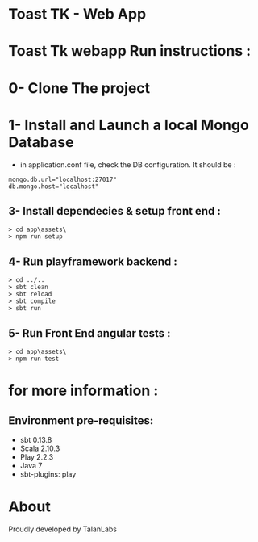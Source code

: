 Toast TK - Web App 
=======

# Toast Tk webapp Run instructions :

# 0- Clone The project
# 1- Install and Launch a local Mongo Database
* in application.conf file, check the DB configuration. It should be :

```
mongo.db.url="localhost:27017"
db.mongo.host="localhost"
```

## 3- Install dependecies & setup front end : 

```
> cd app\assets\
> npm run setup
```

## 4- Run playframework backend : 

```
> cd ../..
> sbt clean 
> sbt reload 
> sbt compile 
> sbt run
```

## 5- Run Front End angular tests :

```
> cd app\assets\
> npm run test
```


# for more information :

## Environment pre-requisites:
- sbt 0.13.8
- Scala 2.10.3
- Play 2.2.3
- Java 7
- sbt-plugins: play

# About
Proudly developed by TalanLabs